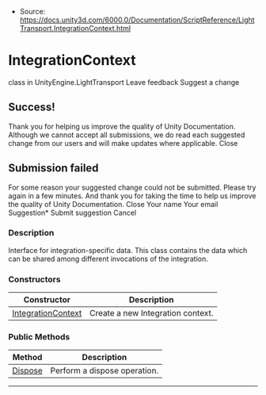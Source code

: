 * Source: https://docs.unity3d.com/6000.0/Documentation/ScriptReference/LightTransport.IntegrationContext.html

# IntegrationContext
class in UnityEngine.LightTransport
Leave feedback
Suggest a change
## Success!
Thank you for helping us improve the quality of Unity Documentation. Although we cannot accept all submissions, we do read each suggested change from our users and will make updates where applicable.
Close
## Submission failed
For some reason your suggested change could not be submitted. Please <a>try again</a> in a few minutes. And thank you for taking the time to help us improve the quality of Unity Documentation.
Close
Your name Your email Suggestion* Submit suggestion
Cancel
### Description
Interface for integration-specific data.
This class contains the data which can be shared among different invocations of the integration.
### Constructors
Constructor | Description  
---|---  
[IntegrationContext](https://docs.unity3d.com/6000.0/Documentation/ScriptReference/LightTransport.IntegrationContext-ctor.html) | Create a new Integration context.  
### Public Methods
Method | Description  
---|---  
[Dispose](https://docs.unity3d.com/6000.0/Documentation/ScriptReference/LightTransport.IntegrationContext.Dispose.html) | Perform a dispose operation.  
* * *
